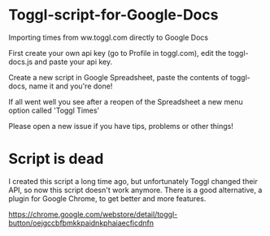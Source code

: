 Toggl-script-for-Google-Docs
============================

Importing times from ww.toggl.com directly to Google Docs

First create your own api key (go to Profile in toggl.com), edit the toggl-docs.js and paste your api key.

Create a new script in Google Spreadsheet, paste the contents of toggl-docs, name it and you're done!

If all went well you see after a reopen of the Spreadsheet a new menu option called 'Toggl Times'

Please open a new issue if you have tips, problems or other things!

# Script is dead

I created this script a long time ago, but unfortunately Toggl changed their API, so now this script doesn't work anymore.
There is a good alternative, a plugin for Google Chrome, to get better and more features.

https://chrome.google.com/webstore/detail/toggl-button/oejgccbfbmkkpaidnkphaiaecficdnfn
